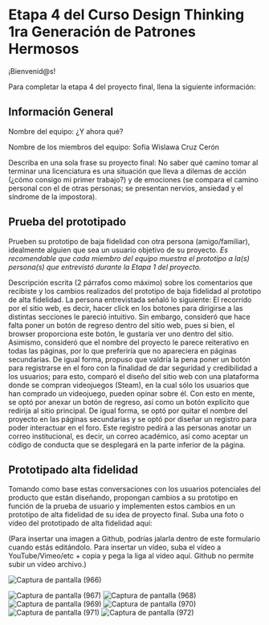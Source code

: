 # Etapa 4 del Curso Design Thinking 1ra Generación de Patrones Hermosos

¡Bienvenid@s!

Para completar la etapa 4 del proyecto final, llena la siguiente información:

## Información General

Nombre del equipo: ¿Y ahora qué?

Nombre de los miembros del equipo: Sofía Wislawa Cruz Cerón

Describa en una sola frase su proyecto final: No saber qué camino tomar al terminar una licenciatura es una situación que lleva a dilemas de acción (¿cómo consigo mi primer trabajo?) y de emociones (se compara el camino personal con el de otras personas; se presentan nervios, ansiedad y el síndrome de la impostora).

## Prueba del prototipado

Prueben su prototipo de baja fidelidad con otra persona (amigo/familiar), idealmente alguien que sea un usuario objetivo de su proyecto. 
_Es recomendable que cada miembro del equipo muestra el prototipo a la(s) persona(s) que entrevistó durante la Etapa 1 del proyecto._

Descripción escrita (2 párrafos como máximo) sobre los comentarios que recibiste y los cambios realizados del prototipo de baja fidelidad al prototipo de alta fidelidad.
La persona entrevistada señaló lo siguiente: 
El recorrido por el sitio web, es decir, hacer click en los botones para dirigirse a las distintas secciones le pareció intuitivo. Sin embargo, consideró que hace falta poner un botón de regreso dentro del sitio web, pues si bien, el browser proporciona este botón, le gustaría ver uno dentro del sitio. Asimismo, consideró que el nombre del proyecto le parece reiterativo en todas las páginas, por lo que preferiría que no apareciera en páginas secundarias. De igual forma, propuso que valdría la pena poner un botón para registrarse en el foro con la finalidad de dar seguridad y credibilidad a los usuarios; para esto, comparó el diseño del sitio web con una plataforma donde se compran videojuegos (Steam), en la cual sólo los usuarios que han comprado un videojuego, pueden opinar sobre él. 
Con esto en mente, se optó por anexar un botón de regreso, así como un botón explícito que redirija al sitio principal. De igual forma, se optó por quitar el nombre del proyecto en las páginas secundarias y se optó por diseñar un registro para poder interactuar en el foro. Este registro pedirá a las personas anotar un correo institucional, es decir, un correo académico, así como aceptar un código de conducta que se desplegará en la parte inferior de la página. 


## Prototipado alta fidelidad

Tomando como base estas conversaciones con los usuarios potenciales del producto que están diseñando, propongan cambios a su prototipo en función de la prueba de usuario y implementen estos cambios en un prototipo de alta fidelidad de su idea de proyecto final. Suba una foto o video del prototipado de alta fidelidad aquí:

(Para insertar una imagen a Github, podrías jalarla dentro de este formulario cuando estás editándolo. Para insertar un vídeo, suba el vídeo a YouTube/Vimeo/etc + copia y pega la liga al vídeo aquí. Github no permite subir un vídeo archivo.)



![Captura de pantalla (966)](https://user-images.githubusercontent.com/83803323/232888345-4ac1b611-1187-4f58-ad31-fdf6aa2f7831.png)

![Captura de pantalla (967)](https://user-images.githubusercontent.com/83803323/232888371-7a319e2f-56ef-4222-b6c6-ec34743f1294.png)
![Captura de pantalla (968)](https://user-images.githubusercontent.com/83803323/232888383-87423faf-b6c2-452d-8bcd-fd27e2eb3d83.png)
![Captura de pantalla (969)](https://user-images.githubusercontent.com/83803323/232888409-b20ca67a-e7f0-4a6f-8cf3-e4134d0a7359.png)
![Captura de pantalla (970)](https://user-images.githubusercontent.com/83803323/232888432-3d944e3a-7f39-46a3-8bbc-351b1715bb85.png)
![Captura de pantalla (971)](https://user-images.githubusercontent.com/83803323/232888453-289dcfb8-9ea8-4d61-a4a4-4dff349cb555.png)
![Captura de pantalla (972)](https://user-images.githubusercontent.com/83803323/232888470-439a2525-b7b1-4c01-baf0-ac2a9373f050.png)
